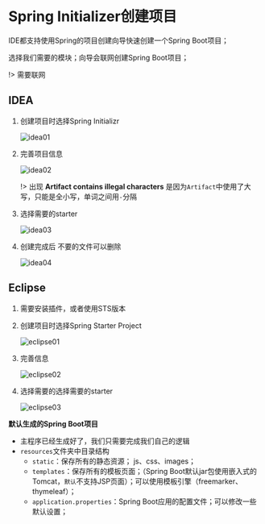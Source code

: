 # Spring Initializer创建项目

IDE都支持使用Spring的项目创建向导快速创建一个Spring Boot项目；

选择我们需要的模块；向导会联网创建Spring Boot项目；

!> 需要联网

## IDEA

1. 创建项目时选择Spring Initializr

   ![idea01](https://cdn.tencentfs.clboy.cn/images/2021/20210911203213533.png)

   

2. 完善项目信息

   ![idea02](https://cdn.tencentfs.clboy.cn/images/2021/20210911203213959.png)

   !> 出现 **Artifact contains illegal characters** 是因为`Artifact`中使用了大写，只能是全小写，单词之间用`-`分隔

3. 选择需要的starter

   ![idea03](https://cdn.tencentfs.clboy.cn/images/2021/20210911203214402.png)

4. 创建完成后 不要的文件可以删除

   ![idea04](https://cdn.tencentfs.clboy.cn/images/2021/20210911203214820.png)





## Eclipse

1. 需要安装插件，或者使用STS版本

2. 创建项目时选择Spring Starter Project

   ![eclipse01](https://cdn.tencentfs.clboy.cn/images/2021/20210911203215233.png)

3. 完善信息

   ![eclipse02](https://cdn.tencentfs.clboy.cn/images/2021/20210911203215658.png)

4. 选择需要的选择需要的starter

   ![eclipse03](https://cdn.tencentfs.clboy.cn/images/2021/20210911203216091.png)





**默认生成的Spring Boot项目**

- 主程序已经生成好了，我们只需要完成我们自己的逻辑
- `resources`文件夹中目录结构
  - `static`：保存所有的静态资源； js、css、images；
  - `templates`：保存所有的模板页面；（Spring Boot默认jar包使用嵌入式的Tomcat，`默认`不支持JSP页面）；可以使用模板引擎（freemarker、thymeleaf）；
  - `application.properties`：Spring Boot应用的配置文件；可以修改一些默认设置；

